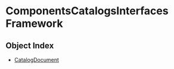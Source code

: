 # ComponentsCatalogsInterfaces Framework

## Object Index

  * [CatalogDocument](ComponentsCatalogsInterfaces/interface_CatalogDocument_48240.md)